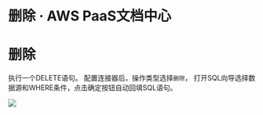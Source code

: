 # 删除 · AWS PaaS文档中心

# 删除

执行一个DELETE语句。 配置连接器后，操作类型选择`删除`， 打开SQL向导选择数据源和WHERE条件，点击确定按钮自动回填SQL语句。

[![](https://docs.awspaas.com/reference-guide/aws-paas-cc-reference-guide/datasource/rds19.png)](<rds19.png>)